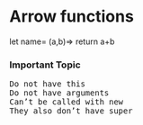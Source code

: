 # Arrow functions 
let name= (a,b)=> return a+b 
### Important Topic 
<pre>
Do not have this
Do not have arguments
Can’t be called with new
They also don’t have super
</pre>
